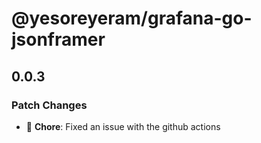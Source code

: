 # @yesoreyeram/grafana-go-jsonframer

## 0.0.3

### Patch Changes

- 🐛 **Chore**: Fixed an issue with the github actions

